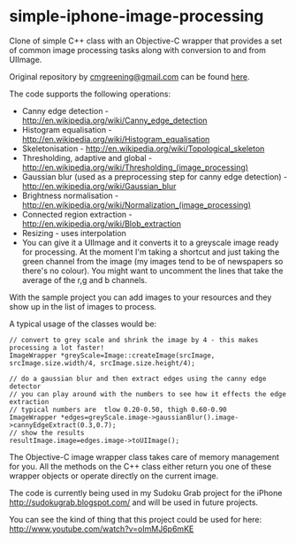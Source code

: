 # simple-iphone-image-processing
Clone of simple C++ class with an Objective-C wrapper that provides a set of common image processing tasks along with conversion to and from UIImage.

Original repository by cmgreening@gmail.com can be found [here][orig-repo].

[orig-repo]: https://code.google.com/p/simple-iphone-image-processing/

The code supports the following operations:

* Canny edge detection - http://en.wikipedia.org/wiki/Canny_edge_detection
* Histogram equalisation - http://en.wikipedia.org/wiki/Histogram_equalisation
* Skeletonisation - http://en.wikipedia.org/wiki/Topological_skeleton
* Thresholding, adaptive and global - http://en.wikipedia.org/wiki/Thresholding_(image_processing)
* Gaussian blur (used as a preprocessing step for canny edge detection) - http://en.wikipedia.org/wiki/Gaussian_blur
* Brightness normalisation - http://en.wikipedia.org/wiki/Normalization_(image_processing)
* Connected region extraction - http://en.wikipedia.org/wiki/Blob_extraction
* Resizing - uses interpolation
* You can give it a UIImage and it converts it to a greyscale image ready for processing. At the moment I'm taking a shortcut and just taking the green channel from the image (my images tend to be of newspapers so there's no colour). You might want to uncomment the lines that take the average of the r,g and b channels.

With the sample project you can add images to your resources and they show up in the list of images to process.

A typical usage of the classes would be:

    // convert to grey scale and shrink the image by 4 - this makes processing a lot faster!
    ImageWrapper *greyScale=Image::createImage(srcImage, srcImage.size.width/4, srcImage.size.height/4);

    // do a gaussian blur and then extract edges using the canny edge detector
    // you can play around with the numbers to see how it effects the edge extraction
    // typical numbers are  tlow 0.20-0.50, thigh 0.60-0.90
    ImageWrapper *edges=greyScale.image->gaussianBlur().image->cannyEdgeExtract(0.3,0.7);
    // show the results
    resultImage.image=edges.image->toUIImage();

The Objective-C image wrapper class takes care of memory management for you. All the methods on the C++ class either return you one of these wrapper objects or operate directly on the current image.

The code is currently being used in my Sudoku Grab project for the iPhone http://sudokugrab.blogspot.com/ and will be used in future projects.

You can see the kind of thing that this project could be used for here: http://www.youtube.com/watch?v=oImMJ6p6mKE
